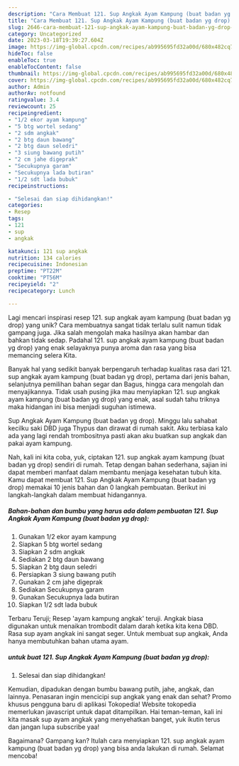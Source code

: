 ```yaml
---
description: "Cara Membuat 121. Sup Angkak Ayam Kampung (buat badan yg drop) yang Lezat"
title: "Cara Membuat 121. Sup Angkak Ayam Kampung (buat badan yg drop) yang Lezat"
slug: 2646-cara-membuat-121-sup-angkak-ayam-kampung-buat-badan-yg-drop-yang-lezat
category: Uncategorized
date: 2023-03-18T19:39:27.604Z
image: https://img-global.cpcdn.com/recipes/ab995695fd32a00d/680x482cq70/121-sup-angkak-ayam-kampung-buat-badan-yg-drop-foto-resep-utama.jpg
hideToc: false
enableToc: true
enableTocContent: false
thumbnail: https://img-global.cpcdn.com/recipes/ab995695fd32a00d/680x482cq70/121-sup-angkak-ayam-kampung-buat-badan-yg-drop-foto-resep-utama.jpg
cover: https://img-global.cpcdn.com/recipes/ab995695fd32a00d/680x482cq70/121-sup-angkak-ayam-kampung-buat-badan-yg-drop-foto-resep-utama.jpg
author: Admin
authorAv: notfound
ratingvalue: 3.4
reviewcount: 25
recipeingredient:
- "1/2 ekor ayam kampung"
- "5 btg wortel sedang"
- "2 sdm angkak"
- "2 btg daun bawang"
- "2 btg daun seledri"
- "3 siung bawang putih"
- "2 cm jahe digeprak"
- "Secukupnya garam"
- "Secukupnya lada butiran"
- "1/2 sdt lada bubuk"
recipeinstructions:

- "Selesai dan siap dihidangkan!"
categories:
- Resep
tags:
- 121
- sup
- angkak

katakunci: 121 sup angkak 
nutrition: 134 calories
recipecuisine: Indonesian
preptime: "PT22M"
cooktime: "PT56M"
recipeyield: "2"
recipecategory: Lunch

---
```





Lagi mencari inspirasi resep 121. sup angkak ayam kampung (buat badan yg drop) yang unik? Cara membuatnya sangat tidak terlalu sulit namun tidak gampang juga. Jika salah mengolah maka hasilnya akan hambar dan bahkan tidak sedap. Padahal 121. sup angkak ayam kampung (buat badan yg drop) yang enak selayaknya punya aroma dan rasa yang bisa memancing selera Kita.





Banyak hal yang sedikit banyak berpengaruh terhadap kualitas rasa dari 121. sup angkak ayam kampung (buat badan yg drop), pertama dari jenis bahan, selanjutnya pemilihan bahan segar dan Bagus, hingga cara mengolah dan menyajikannya. Tidak usah pusing jika mau menyiapkan 121. sup angkak ayam kampung (buat badan yg drop) yang enak,      asal sudah tahu triknya maka hidangan ini bisa menjadi suguhan istimewa.














Sup Angkak Ayam Kampung (buat badan yg drop). Minggu lalu sahabat kecilku saki DBD juga Thypus dan dirawat di rumah sakit. Aku terbiasa kalo ada yang lagi rendah trombositnya pasti akan aku buatkan sup angkak dan pakai ayam kampung.






Nah, kali ini kita coba, yuk, ciptakan 121. sup angkak ayam kampung (buat badan yg drop) sendiri di rumah. Tetap dengan bahan sederhana, sajian ini dapat memberi manfaat dalam membantu menjaga kesehatan tubuh kita. Kamu dapat membuat 121. Sup Angkak Ayam Kampung (buat badan yg drop) memakai 10 jenis bahan dan 0 langkah pembuatan. Berikut ini langkah-langkah dalam membuat hidangannya.

<!--inarticleads1-->

##### Bahan-bahan dan bumbu yang harus ada dalam pembuatan 121. Sup Angkak Ayam Kampung (buat badan yg drop):

1. Gunakan 1/2 ekor ayam kampung
1. Siapkan 5 btg wortel sedang
1. Siapkan 2 sdm angkak
1. Sediakan 2 btg daun bawang
1. Siapkan 2 btg daun seledri
1. Persiapkan 3 siung bawang putih
1. Gunakan 2 cm jahe digeprak
1. Sediakan Secukupnya garam
1. Gunakan Secukupnya lada butiran
1. Siapkan 1/2 sdt lada bubuk


Terbaru Teruji; Resep &#39;ayam kampung angkak&#39; teruji. Angkak biasa digunakan untuk menaikan trombodit dalam darah ketika kita kena DBD. Rasa sup ayam angkak ini sangat seger. Untuk membuat sup angkak, Anda hanya membutuhkan bahan utama ayam. 

<!--inarticleads2-->

#####  untuk buat 121. Sup Angkak Ayam Kampung (buat badan yg drop):


1. Selesai dan siap dihidangkan!

Kemudian, dipadukan dengan bumbu bawang putih, jahe, angkak, dan lainnya. Penasaran ingin mencicipi sup angkak yang enak dan sehat? Promo khusus pengguna baru di aplikasi Tokopedia! Website tokopedia memerlukan javascript untuk dapat ditampilkan. Hai teman-teman, kali ini kita masak sup ayam angkak yang menyehatkan banget, yuk ikutin terus dan jangan lupa subscribe yaa! 

Bagaimana? Gampang kan? Itulah cara menyiapkan 121. sup angkak ayam kampung (buat badan yg drop) yang bisa anda lakukan di rumah. Selamat mencoba!
